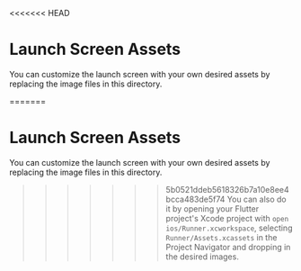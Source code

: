 <<<<<<< HEAD
# Launch Screen Assets

You can customize the launch screen with your own desired assets by replacing the image files in this directory.

=======
# Launch Screen Assets

You can customize the launch screen with your own desired assets by replacing the image files in this directory.

>>>>>>> 5b0521ddeb5618326b7a10e8ee4bcca483de5f74
You can also do it by opening your Flutter project's Xcode project with `open ios/Runner.xcworkspace`, selecting `Runner/Assets.xcassets` in the Project Navigator and dropping in the desired images.